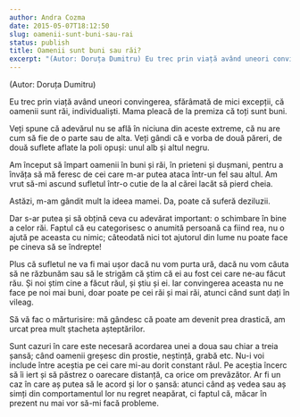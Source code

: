```yaml
---
author: Andra Cozma
date: 2015-05-07T18:12:50
slug: oamenii-sunt-buni-sau-rai
status: publish
title: Oamenii sunt buni sau răi?
excerpt: "(Autor: Doruța Dumitru) Eu trec prin viață având uneori convingerea, sfărâmată de mici excepții, că oamenii sunt răi, individualiști. Mama  "
---
```

(Autor: Doruța Dumitru)

Eu trec prin viață având uneori convingerea, sfărâmată de mici excepții, că oamenii sunt răi, individualiști. Mama pleacă de la premiza că toți sunt buni.

Veți spune că adevărul nu se află în niciuna din aceste extreme, că nu are cum să fie de o parte sau de alta. Veți gândi că e vorba de două păreri, de două suflete aflate la poli opuși: unul alb și altul negru.

Am început să împart oamenii în buni și răi, în prieteni și dușmani, pentru a învăța să mă feresc de cei care m-ar putea ataca într-un fel sau altul. Am vrut să-mi ascund sufletul într-o cutie de la al cărei lacăt să pierd cheia.

Astăzi, m-am gândit mult la ideea mamei. Da, poate că suferă deziluzii.

Dar s-ar putea și să obțină ceva cu adevărat important: o schimbare în bine a celor răi. Faptul că eu categorisesc o anumită persoană ca fiind rea, nu o ajută pe aceasta cu nimic; câteodată nici tot ajutorul din lume nu poate face pe cineva să se îndrepte!

Plus că sufletul ne va fi mai ușor dacă nu vom purta ură, dacă nu vom căuta să ne răzbunăm sau să le strigăm că știm că ei au fost cei care ne-au făcut rău. Și noi știm cine a făcut răul, și știu și ei. Iar convingerea aceasta nu ne face pe noi mai buni, doar poate pe cei răi și mai răi, atunci când sunt dați în vileag.

Să vă fac o mărturisire: mă gândesc că poate am devenit prea drastică, am urcat prea mult ștacheta așteptărilor.

Sunt cazuri în care este necesară acordarea unei a doua sau chiar a treia șansă; când oamenii greșesc din prostie, neștință, grabă etc. Nu-i voi include între aceștia pe cei care mi-au dorit constant răul. Pe aceștia încerc să îi iert și să păstrez o oarecare distanță, ca orice om prevăzător. Ar fi un caz în care aș putea să le acord și lor o șansă: atunci când aș vedea sau aș simți din comportamentul lor nu regret neapărat, ci faptul că, măcar în prezent nu mai vor să-mi facă probleme.
    